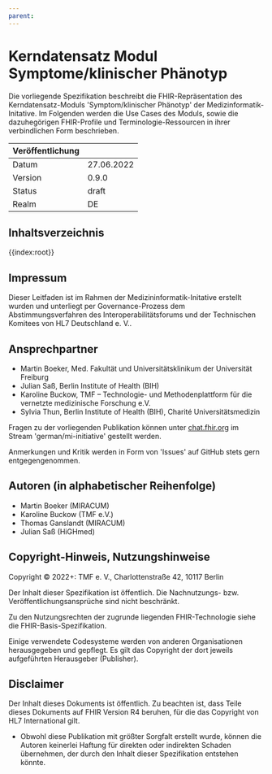 ```yaml
---
parent: 
---
```

# Kerndatensatz Modul Symptome/klinischer Phänotyp

Die vorliegende Spezifikation beschreibt die FHIR-Repräsentation des Kerndatensatz-Moduls 'Symptom/klinischer Phänotyp' der Medizinformatik-Initative.
Im Folgenden werden die Use Cases des Moduls, sowie die dazuhegörigen FHIR-Profile und Terminologie-Ressourcen in ihrer verbindlichen Form beschrieben.

| Veröffentlichung   |   |
|---------|---|
| Datum   | 27.06.2022  |
| Version | 0.9.0       |
| Status  | draft      |
| Realm   | DE          | 

## Inhaltsverzeichnis

{{index:root}}

## Impressum
Dieser Leitfaden ist im Rahmen der Medizininformatik-Initative erstellt wurden und unterliegt per Governance-Prozess dem Abstimmungsverfahren des Interoperabilitätsforums und der Technischen Komitees von HL7 Deutschland e. V..

## Ansprechpartner
* Martin Boeker, Med. Fakultät und Universitätsklinikum der Universität Freiburg
* Julian Saß, Berlin Institute of Health (BIH)
* Karoline Buckow, TMF – Technologie- und Methodenplattform
für die vernetzte medizinische Forschung e.V.
* Sylvia Thun, Berlin Institute of Health (BIH), Charité Universitätsmedizin

Fragen zu der vorliegenden Publikation können unter [chat.fhir.org](chat.fhir.org) im Stream 'german/mi-initiative' gestellt werden.

Anmerkungen und Kritik werden in Form von 'Issues' auf GitHub stets gern entgegengenommen.


## Autoren (in alphabetischer Reihenfolge)

* Martin Boeker (MIRACUM)
* Karoline Buckow (TMF e.V.)
* Thomas Ganslandt (MIRACUM)
* Julian Saß (HiGHmed)

## Copyright-Hinweis, Nutzungshinweise
Copyright © 2022+: TMF e. V., Charlottenstraße 42, 10117 Berlin

Der Inhalt dieser Spezifikation ist öffentlich. Die Nachnutzungs- bzw. Veröffentlichungsansprüche sind nicht beschränkt.

Zu den Nutzungsrechten der zugrunde liegenden FHIR-Technologie siehe die FHIR-Basis-Spezifikation.

Einige verwendete Codesysteme werden von anderen Organisationen herausgegeben und gepflegt. Es gilt das Copyright der dort jeweils aufgeführten Herausgeber (Publisher).

## Disclaimer
Der Inhalt dieses Dokuments ist öffentlich. Zu beachten ist, dass Teile dieses Dokuments auf FHIR Version R4 beruhen, für die das Copyright von HL7 International gilt.

* Obwohl diese Publikation mit größter Sorgfalt erstellt wurde, können die Autoren keinerlei Haftung für direkten oder indirekten Schaden übernehmen, der durch den Inhalt dieser Spezifikation entstehen könnte.

